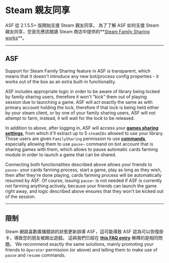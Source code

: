 # Steam 親友同享

ASF 從 2.1.5.5+ 版開始支援 Steam 親友同享。 為了了解 ASF 如何支援 Steam 親友同享，您首先應該閱讀 Steam 商店中提供的**[Steam Family Sharing works](https://store.steampowered.com/promotion/familysharing)**。

---

## ASF

Support for Steam Family Sharing feature in ASF is transparent, which means that it doesn't introduce any new bot/process config properties - it works out of the box as an extra built-in functionality.

ASF includes appropriate logic in order to be aware of library being locked by family sharing users, therefore it won't "kick" them out of playing session due to launching a game. ASF will act exactly the same as with primary account holding the lock, therefore if that lock is being held either by your steam client, or by one of your family sharing users, ASF will not attempt to farm, instead, it will wait for the lock to be released.

In addition to above, after logging in, ASF will access your **[games sharing settings](https://store.steampowered.com/account/managedevices)**, from which it'll extract up to 5 `steamIDs` allowed to use your library. Those users are given `FamilySharing` permission to use **[commands](https://github.com/JustArchiNET/ArchiSteamFarm/wiki/Commands)**, especially allowing them to use `pause~` command on bot account that is sharing games with them, which allows to pause automatic cards farming module in order to launch a game that can be shared.

Connecting both functionalities described above allows your friends to `pause~` your cards farming process, start a game, play as long as they wish, then after they're done playing, cards farming process will be automatically resumed by ASF. Of course, issuing `pause~` is not needed if ASF is currently not farming anything actively, because your friends can launch the game right away, and logic described above ensures that they won't be kicked out of the session.

---

## 限制

Steam 網路喜歡廣播錯誤的狀態更新誤導 ASF，這可能導致 ASF 認為可以恢復掛卡，導致您的朋友被踢出遊戲。 這與我們已經在 **[this FAQ entry](https://github.com/JustArchiNET/ArchiSteamFarm/wiki/FAQ#asf-is-kicking-my-steam-client-session-while-im-playing--this-account-is-logged-on-another-pc)** 解釋的是相同問題。 We recommend exactly the same solutions, mainly promoting your friends to `Operator` permission (or above) and telling them to make use of `pause` and `resume` commands.